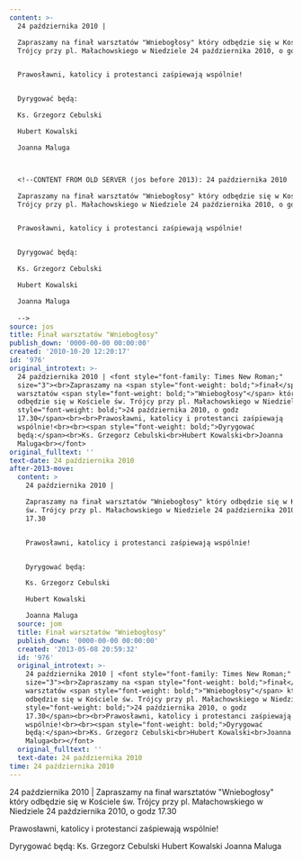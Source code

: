 ```yaml
---
content: >-
  24 października 2010 | 

  Zapraszamy na finał warsztatów "Wniebogłosy" który odbędzie się w Kościele św.
  Trójcy przy pl. Małachowskiego w Niedziele 24 października 2010, o godz 17.30


  Prawosławni, katolicy i protestanci zaśpiewają wspólnie!


  Dyrygować będą:

  Ks. Grzegorz Cebulski

  Hubert Kowalski

  Joanna Maluga



  <!--CONTENT FROM OLD SERVER (jos before 2013): 24 października 2010 | 

  Zapraszamy na finał warsztatów "Wniebogłosy" który odbędzie się w Kościele św.
  Trójcy przy pl. Małachowskiego w Niedziele 24 października 2010, o godz 17.30


  Prawosławni, katolicy i protestanci zaśpiewają wspólnie!


  Dyrygować będą:

  Ks. Grzegorz Cebulski

  Hubert Kowalski

  Joanna Maluga
                    
  -->
source: jos
title: Finał warsztatów "Wniebogłosy"
publish_down: '0000-00-00 00:00:00'
created: '2010-10-20 12:20:17'
id: '976'
original_introtext: >-
  24 października 2010 | <font style="font-family: Times New Roman;"
  size="3"><br>Zapraszamy na <span style="font-weight: bold;">finał</span>
  warsztatów <span style="font-weight: bold;">"Wniebogłosy"</span> który
  odbędzie się w Kościele św. Trójcy przy pl. Małachowskiego w Niedziele <span
  style="font-weight: bold;">24 października 2010, o godz
  17.30</span><br><br>Prawosławni, katolicy i protestanci zaśpiewają
  wspólnie!<br><br><span style="font-weight: bold;">Dyrygować
  będą:</span><br>Ks. Grzegorz Cebulski<br>Hubert Kowalski<br>Joanna
  Maluga<br></font>                  
original_fulltext: ''
text-date: 24 października 2010
after-2013-move:
  content: >
    24 października 2010 | 

    Zapraszamy na finał warsztatów "Wniebogłosy" który odbędzie się w Kościele
    św. Trójcy przy pl. Małachowskiego w Niedziele 24 października 2010, o godz
    17.30


    Prawosławni, katolicy i protestanci zaśpiewają wspólnie!


    Dyrygować będą:

    Ks. Grzegorz Cebulski

    Hubert Kowalski

    Joanna Maluga
  source: jom
  title: Finał warsztatów "Wniebogłosy"
  publish_down: '0000-00-00 00:00:00'
  created: '2013-05-08 20:59:32'
  id: '976'
  original_introtext: >-
    24 października 2010 | <font style="font-family: Times New Roman;"
    size="3"><br>Zapraszamy na <span style="font-weight: bold;">finał</span>
    warsztatów <span style="font-weight: bold;">"Wniebogłosy"</span> który
    odbędzie się w Kościele św. Trójcy przy pl. Małachowskiego w Niedziele <span
    style="font-weight: bold;">24 października 2010, o godz
    17.30</span><br><br>Prawosławni, katolicy i protestanci zaśpiewają
    wspólnie!<br><br><span style="font-weight: bold;">Dyrygować
    będą:</span><br>Ks. Grzegorz Cebulski<br>Hubert Kowalski<br>Joanna
    Maluga<br></font>
  original_fulltext: ''
  text-date: 24 października 2010
time: 24 października 2010
---
```

24 października 2010 | 
Zapraszamy na finał warsztatów "Wniebogłosy" który odbędzie się w Kościele św. Trójcy przy pl. Małachowskiego w Niedziele 24 października 2010, o godz 17.30

Prawosławni, katolicy i protestanci zaśpiewają wspólnie!

Dyrygować będą:
Ks. Grzegorz Cebulski
Hubert Kowalski
Joanna Maluga


<!--CONTENT FROM OLD SERVER (jos before 2013): 24 października 2010 | 
Zapraszamy na finał warsztatów "Wniebogłosy" który odbędzie się w Kościele św. Trójcy przy pl. Małachowskiego w Niedziele 24 października 2010, o godz 17.30

Prawosławni, katolicy i protestanci zaśpiewają wspólnie!

Dyrygować będą:
Ks. Grzegorz Cebulski
Hubert Kowalski
Joanna Maluga
                  
-->

<!--{{json:{"created_date":"2010-10-20 12:20:17","publish_down":"0000-00-00 00:00:00","id":"976"}}}-->